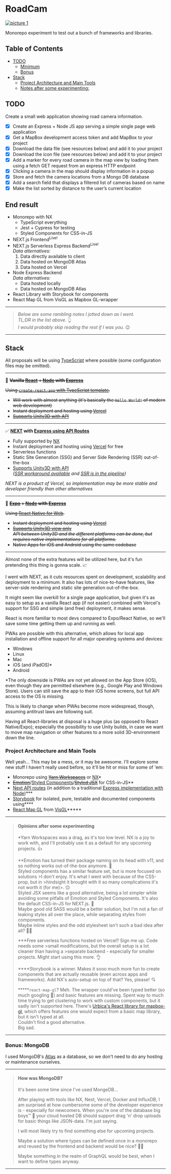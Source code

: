 # RoadCam <!-- omit in toc -->

[![picture 1](images/roadcam-demo.png)](https://roadcam.vercel.app/) 

Monorepo experiment to test out a bunch of frameworks and libraries.

## Table of Contents <!-- omit in toc -->

- [TODO](#todo)
  - [Minimum](#minimum)
  - [Bonus](#bonus)
- [Stack](#stack)
  - [Project Architecture and Main Tools](#project-architecture-and-main-tools)
  - [Notes after some experimenting:](#notes-after-some-experimenting)

## TODO

Create a small web application showing road camera information.

- [x] Create an Express + Node JS app serving a simple single page web application
- [x] Get a MapBox development access token and add MapBox to your project
- [x] Download the data file (see resources below) and add it to your project
- [x] Download the icon file (see resources below) and add it to your project
- [x] Add a marker for every road camera in the map view by loading them using a fetch GET
request from an express HTTP endpoint
- [x] Clicking a camera in the map should display information in a popup
- [x] Store and fetch the camera locations from a Mongo DB database
- [x] Add a search field that displays a filtered list of cameras based on name
- [x] Make the list sorted by distance to the user’s current location

<!-- ### Resources

- [Road cameras geoJSON](https://www.dropbox.com/sh/5cibj2j7idvuynw/AACxDaarpU0EI1GR-bG8xXoga?dl=0)
- [Road camera icon](https://www.dropbox.com/s/kvvpk3rq57jdskd/camera%402x.png?dl=0) -->

## End result

- Monorepo with NX
  - TypeScript everything
  - Jest + Cypress for testing
  - Styled Components for CSS-in-JS
- NEXT.js Frontend<sup>Live!</sup>
- NEXT.js Serverless Express Backend<sup>Live!</sup>  
*Data alternatives:*
  1. Data directly available to client
  2. Data hosted on MongoDB Atlas
  3. Data hosted on Vercel
- Node Express Backend  
*Data alternatives:*
  - Data hosted locally
  - Data hosted on MongoDB Atlas
- React Library with Storybook for components
- React Map GL from VisGL as Mapbox GL-wrapper

---

>_Below are some rambling notes I jotted down as I went._  
>_TL;DR in the list above._ 👆  
>_I would probably skip reading the rest if I was you._ 😉

---

## Stack

All proposals will be using [TypeScript](https://www.typescriptlang.org/) where possible (some configuration files may be omitted).

---


🚫 **~~Vanilla [React](https://reactjs.org/) + [Node](https://docs.expo.io/workflow/web/) with [Express](https://expressjs.com/)~~**

~~Using [`create-react-app` with TypeScript template](https://create-react-app.dev/docs/adding-typescript/).~~

- ~~Will work with almost anything (it's basically the `Hello World!` of modern web development)~~
- ~~Instant deployment and hosting using [Vercel](https://vercel.com/)~~
- ~~[Supports Unity3D with API](https://www.npmjs.com/package/react-unity-webgl)~~

---

✅ **[NEXT](https://nextjs.org/) with [Express using API Routes](https://vercel.com/guides/using-express-with-vercel)**

- Fully supported by [NX](https://nx.dev/latest/react/guides/nextjs)
- Instant deployment and hosting using [Vercel](https://vercel.com/) for free
- Serverless functions
- Static Site Generation (SSG) and Server Side Rendering (SSR) out-of-the-box
- [Supports Unity3D with API](https://www.npmjs.com/package/react-unity-webgl)  
_([SSR workaround available](https://github.com/jeffreylanters/react-unity-webgl/issues/139#issuecomment-790525055) and [SSR is in the pipeline](https://github.com/jeffreylanters/react-unity-webgl/issues/139#issuecomment-790476259))_

_NEXT is a product of Vercel, so implementation may be more stable and developer friendly than other alternatives_

---

🚫 **~~[Expo](https://expo.io/) + [Node](https://docs.expo.io/workflow/web/) with [Express](https://expressjs.com/)~~**

~~Using [React Native for Web](https://docs.expo.io/workflow/web/).~~

- ~~Instant deployment and hosting using [Vercel](https://vercel.com/)~~
- ~~[Supports Unity3D view only](https://www.npmjs.com/package/react-unity-webgl)~~  
~~_API between Unity3D and the different platforms can be done, but requires native implementations for all platforms._~~
- ~~Native Apps for iOS and Android using the same codebase~~

---

Almost none of the extra features will be utilized here, but it's fun pretending this thing is gonna scale. 📈

I went with NEXT, as it cuts resources spent on development, scalability and deployment to a minimum. It also has lots of nice-to-have features, like server-side rendering and static site generation out-of-the-box.

It might seem like overkill for a single page application, but given it's as easy to setup as a vanilla React app (if not easier) combined with Vercel's support for SSG and simple (and free) deployment, it makes sense.

React is more familiar to most devs compared to Expo/React Native, so we'll save some time getting them up and running as well.

PWAs are possible with this alternative, which allows for local app installation and offline support for all major operating systems and devices:

- Windows
- Linux
- Mac
- iOS (and iPadOS)\*
- Android

\*The only downside is PWAs are not yet allowed on the App Store (iOS), even though they are permitted elsewhere (e.g., Google Play and Windows Store). Users can still save the app to their iOS home screens, but full API access to the OS is missing.

This is likely to change when PWAs become more widespread, though, assuming antitrust laws are following suit.

Having all React-libraries at disposal is a huge plus (as opposed to React Native/Expo); especially the possibility to use Unity builds, in case we want to move map navigation or other features to a more solid 3D-environment down the line.

### Project Architecture and Main Tools

Well yeah... This may be a mess, or it may be awesome. I'll explore some new stuff I haven't really used before, so it'll be hit or miss for some of 'em:

- Monorepo using ~~[Yarn Workspaces](https://classic.yarnpkg.com/en/docs/workspaces/)~~ or [NX](https://nx.dev/)\*
- ~~[Emotion](https://emotion.sh/docs/introduction)~~/[Styled Components](https://styled-components.com/)/~~[Styled JSX](https://www.npmjs.com/package/styled-jsx)~~ for CSS-in-JS\*\*
- [Next API routes](https://vercel.com/guides/using-express-with-vercel) (in addition to a traditional [Express implementation with Node](https://expressjs.com/))***
- [Storybook](https://storybook.js.org/) for isolated, pure, testable and documented components using****
- [React Map GL](https://github.com/visgl/react-map-gl) from [VisGL](https://github.com/visgl)*****

---

>#### Opinions after some experimenting
>
>\*Yarn Workspaces was a drag, as it's too low level. NX is a joy to work with, and I'll probably use it as a default for any upcoming projects. 👍
>
>\*\*Emotion has turned their package naming on its head with v11, and so nothing works out-of-the-box anymore. 😤   
>Styled components has a similar feature set, but is more focused on solutions >I don't enjoy. It's what I went with because of the CSS-prop, but in >hindsight it brought with it so many complications it's not worth it (for me)>. 😔  
>Styled JSX seems like a good alternative, being a lot simpler while avoiding some pitfalls of Emotion and Styled Components. It's also the default CSS-in-JS for NEXT.js. 🤔  
>Maybe good old SASS would be a better solution, but I'm not a fan of leaking styles all over the place, while separating styles from components.  
>Maybe inline styles and the odd stylesheet isn't such a bad idea after all? 🤷‍♂️
>
>
>\*\*\*Free serverless functions hosted on Vercel? Sign me up. Code needs some >small modifications, but the overall setup is a lot cleaner than having a >separate backend - especially for smaller projects. Might start using this more. 👌
>
>\*\*\*\*Storybook is a winner. Makes it sooo much more fun to create components that are actually reusable (even across apps and frameworks). Add NX's auto-setup on top of that? Yes, please! 💘
>
>\*\*\*\*\*`react-map-gl`? Meh. The wrapper could've been typed better (so much googling 🥵) and basic features are missing. Spent way to much time trying to get clustering to work with custom components, but it sadly isn't supported here. There's <a href="https://github.com/urbica/react-map-gl">Urbica's React library for mapbox-gl</a>, which offers features one would expect from a basic map library, but it isn't typed at all.  
>Couldn't find a good alternative.  
>Big sad.

---

### Bonus: MongoDB

I used MongoDB's [Atlas](https://www.mongodb.com/cloud/atlas) as a database, so we don't need to do any hosting or maintenance ourselves.

---

>#### How was MongoDB?
>
>It's been some time since I've used MongeDB...
>
>After playing with tools like NX, Next, Vercel, Docker and InfluxDB, I am surprised at how cumbersome some of the developer experience is - especially for newcomers. When you're one of the database big boys™ 💪 your cloud hosted DB should support drag 'n' drop uploads for basic things like JSON-data. I'm just saying.
>
>I will most likely try to find something else for upcoming projects.
>
>Maybe a solution where types can be defined once in a monorepo and reused by the frontend and backend would be nice? 🤔💭
>
>Maybe something in the realm of GraphQL would be best, when I want to define types anyway.

---
